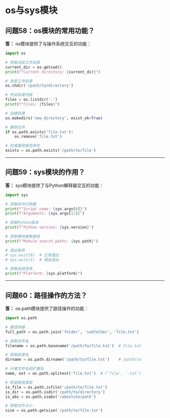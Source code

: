 # os与sys模块

## 问题58：os模块的常用功能？

**答：**
os模块提供了与操作系统交互的功能：

```python
import os

# 获取当前工作目录
current_dir = os.getcwd()
print(f"Current directory: {current_dir}")

# 改变工作目录
os.chdir('/path/to/directory')

# 列出目录内容
files = os.listdir('.')
print(f"Files: {files}")

# 创建目录
os.makedirs('new_directory', exist_ok=True)

# 删除文件
if os.path.exists('file.txt'):
    os.remove('file.txt')

# 检查路径是否存在
exists = os.path.exists('/path/to/file')
```

---

## 问题59：sys模块的作用？

**答：**
sys模块提供了与Python解释器交互的功能：

```python
import sys

# 获取命令行参数
print(f"Script name: {sys.argv[0]}")
print(f"Arguments: {sys.argv[1:]}")

# 获取Python版本
print(f"Python version: {sys.version}")

# 获取模块搜索路径
print(f"Module search paths: {sys.path}")

# 退出程序
# sys.exit(0)  # 正常退出
# sys.exit(1)  # 错误退出

# 获取系统信息
print(f"Platform: {sys.platform}")
```

---

## 问题60：路径操作的方法？

**答：**
os.path模块提供了路径操作的功能：

```python
import os.path

# 路径拼接
full_path = os.path.join('folder', 'subfolder', 'file.txt')

# 获取文件名
filename = os.path.basename('/path/to/file.txt')  # file.txt

# 获取目录名
dirname = os.path.dirname('/path/to/file.txt')    # /path/to

# 分离文件名和扩展名
name, ext = os.path.splitext('file.txt')  # ('file', '.txt')

# 检查路径类型
is_file = os.path.isfile('/path/to/file.txt')
is_dir = os.path.isdir('/path/to/directory')
is_abs = os.path.isabs('/absolute/path')

# 获取文件大小
size = os.path.getsize('/path/to/file.txt')
```
